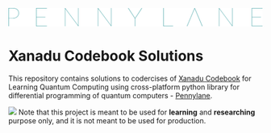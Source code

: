 <a href="https://pennylane.ai/"><img src="pennylane_thin.png"></a>
# Xanadu Codebook Solutions

This repository contains solutions to codercises of [Xanadu Codebook](https://codebook.xanadu.ai/) for Learning Quantum Computing using cross-platform python library for differential programming of quantum computers - [Pennylane](https://pennylane.ai/).

<!-- Read this in other languages:  -->

<img src="https://img.icons8.com/external-xnimrodx-lineal-gradient-xnimrodx/64/000000/external-alert-notification-xnimrodx-lineal-gradient-xnimrodx-10.png" width=25> Note that this project is meant to be used for **learning** and **researching** purpose only, and it is not meant to be used for production.

<!-- ## Codercise List -->

